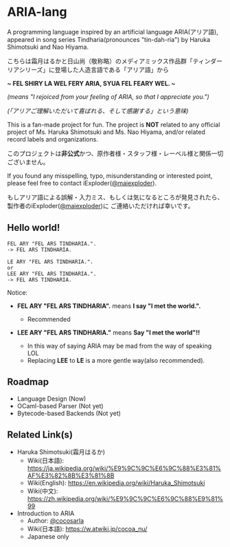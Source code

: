 # ARIA-lang

A programming language inspired by an artificial language ARIA(アリア語), appeared in song series Tindharia(pronounces "tin-dah-ria") by Haruka Shimotsuki and Nao Hiyama.

こちらは霜月はるかと日山尚（敬称略）のメディアミックス作品群「ティンダーリアシリーズ」に登場した人造言語である「アリア語」から

**~ FEL SHIRY LA WEL FERY ARIA, SYUA FEL FEARY WEL. ~**

*(means "I rejoiced from your feeling of ARIA, so that I appreciate you.")*

*(「アリアご理解いただいて喜ばれる、そして感謝する」という意味)*

This is a fan-made project for fun. 
The project is **NOT** related to any official project of Ms. Haruka Shimotsuki and Ms. Nao Hiyama, 
and/or related record labels and organizations.

このプロジェクトは**非公式**かつ、原作者様・スタッフ様・レーベル様と関係一切ございません。

If you found any misspelling, typo, misunderstanding or interested point,
please feel free to contact iExploder([@maiexploder](https://twitter.com/maiexploder)).

もしアリア語による誤解・入力ミス、もしくは気になるところが発見されたら、
製作者のiExploder([@maiexploder](https://twitter.com/maiexploder))に
ご連絡いただければ幸いです。

## Hello world!
```
FEL ARY "FEL ARS TINDHARIA.".
-> FEL ARS TINDHARIA.

LE ARY "FEL ARS TINDHARIA.".
or
LEE ARY "FEL ARS TINDHARIA.".
-> FEL ARS TINDHARIA.
```

Notice:

* **FEL ARY "FEL ARS TINDHARIA".** means **I say "I met the world.".**
  * Recommended

* **LEE ARY "FEL ARS TINDHARIA."** means **Say "I met the world"!!**
  * In this way of saying ARIA may be mad from the way of speaking LOL
  * Replacing **LEE** to **LE** is a more gentle way(also recommended).

## Roadmap

* Language Design (Now)
* OCaml-based Parser (Not yet)
* Bytecode-based Backends (Not yet)

## Related Link(s)

* Haruka Shimotsuki(霜月はるか)
  * Wiki(日本語): <https://ja.wikipedia.org/wiki/%E9%9C%9C%E6%9C%88%E3%81%AF%E3%82%8B%E3%81%8B>
  * Wiki(English): <https://en.wikipedia.org/wiki/Haruka_Shimotsuki>
  * Wiki(中文): <https://zh.wikipedia.org/wiki/%E9%9C%9C%E6%9C%88%E9%81%99>
* Introduction to ARIA
  * Author: [@cocosarla](https://twitter.com/cocosarla)
  * Wiki(日本語): <https://w.atwiki.jp/cocoa_nu/>
  * Japanese only
